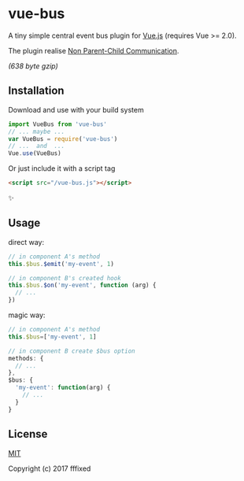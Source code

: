 # vue-bus
A tiny simple central event bus plugin for [Vue.js](//vuejs.org) (requires Vue >= 2.0).

The plugin realise [Non Parent-Child Communication](//vuejs.org/v2/guide/components.html#Non-Parent-Child-Communication).

_(638 byte gzip)_

## Installation
Download and use with your build system
```javascript
import VueBus from 'vue-bus'
// ... maybe ...
var VueBus = require('vue-bus')
// ...  and  ...
Vue.use(VueBus)
```
Or just include it with a script tag
```html
<script src="/vue-bus.js"></script>
```
:sparkles:

## Usage
direct way:
```javascript
// in component A's method
this.$bus.$emit('my-event', 1)

// in component B's created hook
this.$bus.$on('my-event', function (arg) {
  // ...
})
```

magic way:
```javascript
// in component A's method
this.$bus=['my-event', 1]

// in component B create $bus option
methods: {
  // ...
},
$bus: {
  'my-event': function(arg) {
    // ...
  }
}
```

## License
[MIT](//opensource.org/licenses/MIT)

Copyright (c) 2017 fffixed
